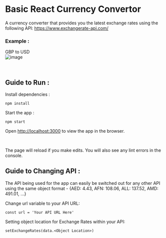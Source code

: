 # Basic React Currency Convertor

A currency converter that provides you the latest exchange rates using the following API: https://www.exchangerate-api.com/


### Example :

GBP to USD
<br />
![image](https://user-images.githubusercontent.com/101419891/177059132-f775cbd8-811e-4116-a767-23d4ac44fa81.png)

<br />

## Guide to Run :

Install dependencies :
```
npm install
```

Start the app :
```
npm start
```

Open [http://localhost:3000](http://localhost:3000) to view the app in the browser.

<br />

The page will reload if you make edits. You will also see any lint errors in the console.


## Guide to Changing API :

The API being used for the app can easily be switched out for any other API using the same object format - 
{AED: 4.43, AFN: 108.06, ALL: 137.52, AMD: 491.01, ...}

Change url variable to your API URL:
```
const url = 'Your API URL Here'
```

Setting object location for Exchange Rates within your API:
```
setExchangeRates(data.<Object Location>)
```
